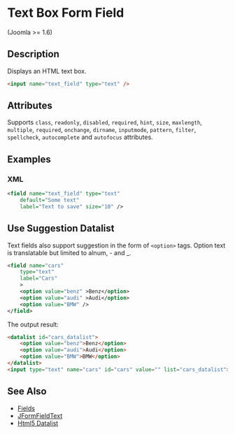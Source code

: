 # Text Box Form Field

<versionInfo>(Joomla &gt;= 1.6)</versionInfo>

## Description

Displays an HTML text box.

```html
<input name="text_field" type="text" />
```

## Attributes

Supports `class`, `readonly`, `disabled`, `required`, `hint`, `size`, `maxlength`, `multiple`, `required`, `onchange`,
`dirname`, `inputmode`, `pattern`, `filter`, `spellcheck`, `autocomplete` and `autofocus` attributes.

## Examples

### XML

```xml
<field name="text_field" type="text"
    default="Some text"
    label="Text to save" size="10" />
```

## Use Suggestion Datalist

Text fields also support suggestion in the form of `<option>` tags.
Option text is translatable but limited to alnum, - and _.

```xml
<field name="cars"
	type="text"
	label="Cars"
	>
	<option value="benz" >Benz</option>
	<option value="audi" >Audi</option>
	<option value="BMW" />
</field>
```

The output result:

```html
<datalist id="cars_datalist">
	<option value="benz">Benz</option>
	<option value="audi">Audi</option>
	<option value="BMW">BMW</option>
</datalist>
<input type="text" name="cars" id="cars" value="" list="cars_datalist"></div>
```

## See Also

* [Fields](#/en/cms/platform/form/fields.md)
* [JFormFieldText](http://api.joomla.org/cms-3/classes/JFormFieldText.html)
* [Html5 Datalist](http://www.w3schools.com/tags/tag_datalist.asp)
